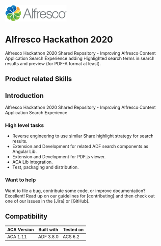 <p align="left"><img title="Alfresco" src="alfresco.png" alt="Alfresco - Simply a better way to create amazing digital experiences"></p>

# Alfresco Hackathon 2020

Alfresco Hackathon 2020 Shared Repository - Improving Alfresco Content Application Search Experience adding Highlighted search terms in search results and preview (for PDF-A format at least).

## Product related Skills

## Introduction

Alfresco Hackathon 2020 Shared Repository - Improving Alfresco Content Application Search Experience

### High level tasks

- Reverse engineering to use similar Share highlight strategy for search results.
- Extension and Development for related ADF search components as Angular Lib.
- Extension and Development for PDF.js viewer.
- ACA Lib integration.
- Test, packaging and distribution.

### Want to help

Want to file a bug, contribute some code, or improve documentation? Excellent!
Read up on our guidelines for [contributing] and then check out one of our issues in the [Jira] or [GitHub].

## Compatibility

| ACA Version | Built with | Tested on |
| ----------- | ---------- | --------- |
| ACA 1.11    | ADF 3.8.0  | ACS 6.2   |
